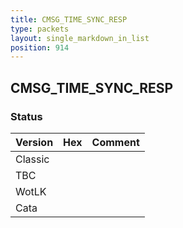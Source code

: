 ```yaml
---
title: CMSG_TIME_SYNC_RESP
type: packets
layout: single_markdown_in_list
position: 914
---
```


## CMSG_TIME_SYNC_RESP

### Status

Version | Hex | Comment
---------- | ---------- | ---------- 
Classic |  |  
TBC |  |  
WotLK |  |  
Cata |  |  
